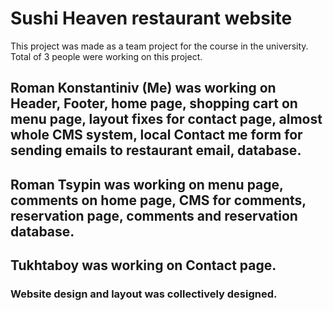 # Sushi Heaven restaurant website

This project was made as a team project for the course in the university. Total of 3 people were working on this project.

## Roman Konstantiniv (Me) was working on Header, Footer, home page, shopping cart on menu page, layout fixes for contact page, almost whole CMS system, local Contact me form for sending emails to restaurant email, database.

## Roman Tsypin was working on menu page, comments on home page, CMS for comments, reservation page, comments and reservation database.

## Tukhtaboy was working on Contact page.

### Website design and layout was collectively designed.
